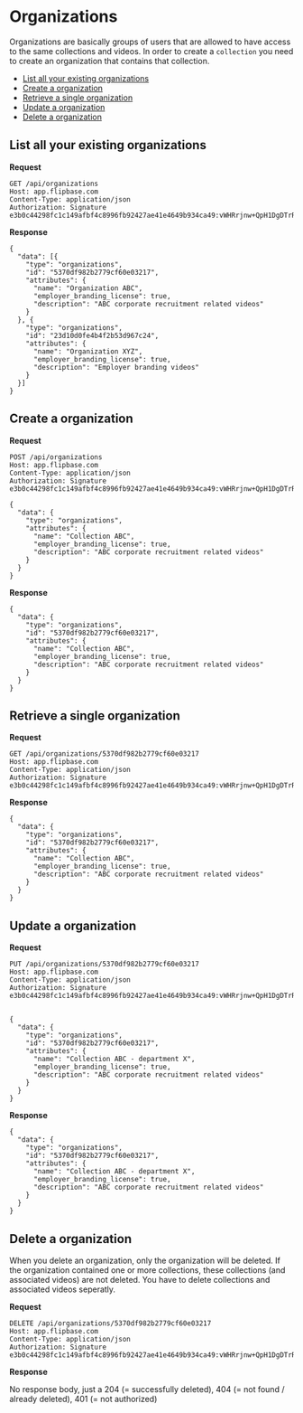 # Organizations

Organizations are basically groups of users that are allowed to have access to the same collections and videos. In order to create a `collection` you need to create an organization that contains that collection.

- [List all your existing organizations](#list-all-your-existing-organizations)
- [Create a organization](#create-a-organization)
- [Retrieve a single organization](#retrieve-a-single-organization)
- [Update a organization](#update-a-organization)
- [Delete a organization](#delete-a-organization)

## List all your existing organizations

**Request**

    GET /api/organizations
    Host: app.flipbase.com
    Content-Type: application/json
    Authorization: Signature e3b0c44298fc1c149afbf4c8996fb92427ae41e4649b934ca49:vWHRrjnw+QpH1DgDTrR5Lpa9vqP14toWz0X2Tdp3/Ck=

**Response**

    {
      "data": [{
        "type": "organizations",
        "id": "5370df982b2779cf60e03217",
        "attributes": {
          "name": "Organization ABC",
          "employer_branding_license": true,
          "description": "ABC corporate recruitment related videos"
        }
      }, {
        "type": "organizations",
        "id": "23d10d0fe4b4f2b53d967c24",
        "attributes": {
          "name": "Organization XYZ",
          "employer_branding_license": true,
          "description": "Employer branding videos"
        }      
      }]
    }

## Create a organization

**Request**

    POST /api/organizations
    Host: app.flipbase.com
    Content-Type: application/json
    Authorization: Signature e3b0c44298fc1c149afbf4c8996fb92427ae41e4649b934ca49:vWHRrjnw+QpH1DgDTrR5Lpa9vqP14toWz0X2Tdp3/Ck=

    {
      "data": {
        "type": "organizations",
        "attributes": {
          "name": "Collection ABC",
          "employer_branding_license": true,
          "description": "ABC corporate recruitment related videos"
        }
      }
    }

**Response**

    {
      "data": {
        "type": "organizations",
        "id": "5370df982b2779cf60e03217",
        "attributes": {
          "name": "Collection ABC",
          "employer_branding_license": true,
          "description": "ABC corporate recruitment related videos"
        }
      }
    }

## Retrieve a single organization

**Request**

    GET /api/organizations/5370df982b2779cf60e03217
    Host: app.flipbase.com
    Content-Type: application/json
    Authorization: Signature e3b0c44298fc1c149afbf4c8996fb92427ae41e4649b934ca49:vWHRrjnw+QpH1DgDTrR5Lpa9vqP14toWz0X2Tdp3/Ck=

**Response**

    {
      "data": {
        "type": "organizations",
        "id": "5370df982b2779cf60e03217",
        "attributes": {
          "name": "Collection ABC",
          "employer_branding_license": true,
          "description": "ABC corporate recruitment related videos"
        }
      }
    }

## Update a organization
**Request**

    PUT /api/organizations/5370df982b2779cf60e03217
    Host: app.flipbase.com
    Content-Type: application/json
    Authorization: Signature e3b0c44298fc1c149afbf4c8996fb92427ae41e4649b934ca49:vWHRrjnw+QpH1DgDTrR5Lpa9vqP14toWz0X2Tdp3/Ck=


    {
      "data": {
        "type": "organizations",
        "id": "5370df982b2779cf60e03217",
        "attributes": {
          "name": "Collection ABC - department X",
          "employer_branding_license": true,
          "description": "ABC corporate recruitment related videos"
        }
      }
    }

**Response**

    {
      "data": {
        "type": "organizations",
        "id": "5370df982b2779cf60e03217",
        "attributes": {
          "name": "Collection ABC - department X",
          "employer_branding_license": true,
          "description": "ABC corporate recruitment related videos"
        }
      }
    }

## Delete a organization

When you delete an organization, only the organization will be deleted. If the organization contained one or more collections, these collections (and associated videos) are not deleted. You have to delete collections and associated videos seperatly.

**Request**

    DELETE /api/organizations/5370df982b2779cf60e03217
    Host: app.flipbase.com
    Content-Type: application/json
    Authorization: Signature e3b0c44298fc1c149afbf4c8996fb92427ae41e4649b934ca49:vWHRrjnw+QpH1DgDTrR5Lpa9vqP14toWz0X2Tdp3/Ck=

**Response**

No response body, just a 204 (= successfully deleted), 404 (= not found / already deleted), 401 (= not authorized)
